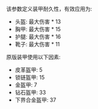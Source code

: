 该参数定义装甲耐久性，有效应用为:

* 头盔: 最大伤害 * 13
* 胸甲: 最大伤害 * 15
* 护腿: 最大伤害 * 16
* 靴子:  最大伤害 * 11

原版装甲使用以下因素:

* 皮革盔甲: 5
* 锁链盔甲: 15
* 金盔甲: 7
* 钻石盔甲: 33
* 下界合金盔甲: 37
